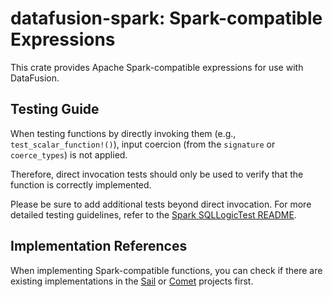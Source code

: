 <!--
Licensed to the Apache Software Foundation (ASF) under one
or more contributor license agreements.  See the NOTICE file
distributed with this work for additional information
regarding copyright ownership.  The ASF licenses this file
to you under the Apache License, Version 2.0 (the
"License"); you may not use this file except in compliance
with the License.  You may obtain a copy of the License at

  http://www.apache.org/licenses/LICENSE-2.0

Unless required by applicable law or agreed to in writing,
software distributed under the License is distributed on an
"AS IS" BASIS, WITHOUT WARRANTIES OR CONDITIONS OF ANY
KIND, either express or implied.  See the License for the
specific language governing permissions and limitations
under the License.
-->

# datafusion-spark: Spark-compatible Expressions

This crate provides Apache Spark-compatible expressions for use with DataFusion.

## Testing Guide

When testing functions by directly invoking them (e.g., `test_scalar_function!()`), input coercion (from the `signature`
or `coerce_types`) is not applied.

Therefore, direct invocation tests should only be used to verify that the function is correctly implemented.

Please be sure to add additional tests beyond direct invocation.
For more detailed testing guidelines, refer to
the [Spark SQLLogicTest README](../sqllogictest/test_files/spark/README.md).

## Implementation References

When implementing Spark-compatible functions, you can check if there are existing implementations in
the [Sail](https://github.com/lakehq/sail) or [Comet](https://github.com/apache/datafusion-comet) projects first.
